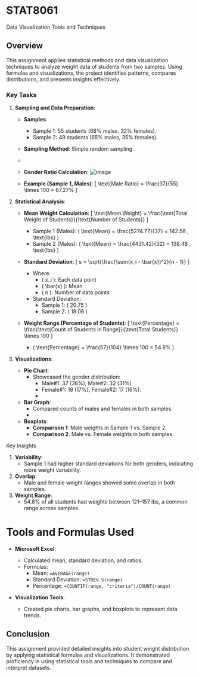 # STAT8061
Data Visualization Tools and Techniques 



## Overview

This assignment applies statistical methods and data visualization techniques to analyze weight data of students from two samples. Using formulas and visualizations, the project identifies patterns, compares distributions, and presents insights effectively.


### Key Tasks

1. **Sampling and Data Preparation**:
   - **Samples**:
     - Sample 1: 55 students (68% males, 32% females).
     - Sample 2: 49 students (65% males, 35% females).
   - **Sampling Method**: Simple random sampling.
   - 
   - **Gender Ratio Calculation**:
     ![image](https://github.com/user-attachments/assets/041b51fc-3d80-433b-b0d1-8f0c4db23457)


   - **Example (Sample 1, Males)**:
     \[
     \text{Male Ratio} = \frac{37}{55} \times 100 = 67.27\%
     \]


2. **Statistical Analysis**:

   - **Mean Weight Calculation**:
     \[
     \text{Mean Weight} = \frac{\text{Total Weight of Students}}{\text{Number of Students}}
     \]
     - Sample 1 (Males): \( \text{Mean} = \frac{5274.77}{37} = 142.56 \, \text{lbs} \)
     - Sample 2 (Males): \( \text{Mean} = \frac{4431.42}{32} = 138.48 \, \text{lbs} \)

   - **Standard Deviation**:
     \[
     s = \sqrt{\frac{\sum(x_i - \bar{x})^2}{n - 1}}
     \]
     - Where:
       - \( x_i \): Each data point
       - \( \bar{x} \): Mean
       - \( n \): Number of data points
     - Standard Deviation:
       - Sample 1: \( 20.75 \)
       - Sample 2: \( 18.06 \)

   - **Weight Range (Percentage of Students)**:
     \[
     \text{Percentage} = \frac{\text{Count of Students in Range}}{\text{Total Students}} \times 100
     \]
     - \( \text{Percentage} = \frac{57}{104} \times 100 = 54.8\% \)


3. **Visualizations**:

   - **Pie Chart**:
     - Showcased the gender distribution:
       - Male#1: 37 (36%), Male#2: 32 (31%)
       - Female#1: 18 (17%), Female#2: 17 (16%).
       - 
   - **Bar Graph**:
     - Compared counts of males and females in both samples.
     - 
   - **Boxplots**:
     - **Comparison 1**: Male weights in Sample 1 vs. Sample 2.
     - **Comparison 2**: Male vs. Female weights in both samples.


 Key Insights

1. **Variability**:
   - Sample 1 had higher standard deviations for both genders, indicating more weight variability.
2. **Overlap**:
   - Male and female weight ranges showed some overlap in both samples.
3. **Weight Range**:
   - 54.8% of all students had weights between 121–157 lbs, a common range across samples.


 # Tools and Formulas Used

- **Microsoft Excel**:
  - Calculated mean, standard deviation, and ratios.
  - Formulas:
    - Mean: `=AVERAGE(range)`
    - Standard Deviation: `=STDEV.S(range)`
    - Percentage: `=COUNTIF(range, "criteria")/COUNT(range)`

- **Visualization Tools**:
  - Created pie charts, bar graphs, and boxplots to represent data trends.



## Conclusion

This assignment provided detailed insights into student weight distribution by applying statistical formulas and visualizations. It demonstrated proficiency in using statistical tools and techniques to compare and interpret datasets.


